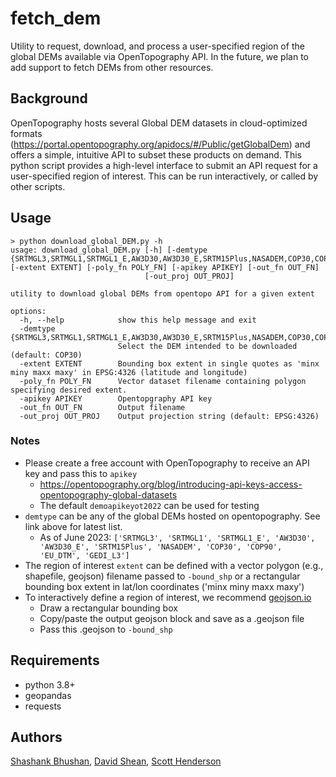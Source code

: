 # fetch_dem
Utility to request, download, and process a user-specified region of the global DEMs available via OpenTopography API. In the future, we plan to add support to fetch DEMs from other resources. 

## Background
OpenTopography hosts several Global DEM datasets in cloud-optimized formats (https://portal.opentopography.org/apidocs/#/Public/getGlobalDem) and offers a simple, intuitive API to subset these products on demand. This python script provides a high-level interface to submit an API request for a user-specified region of interest. This can be run interactively, or called by other scripts.

## Usage
```console
> python download_global_DEM.py -h
usage: download_global_DEM.py [-h] [-demtype {SRTMGL3,SRTMGL1,SRTMGL1_E,AW3D30,AW3D30_E,SRTM15Plus,NASADEM,COP30,COP90,EU_DTM,GEDI_L3}] [-extent EXTENT] [-poly_fn POLY_FN] [-apikey APIKEY] [-out_fn OUT_FN]
                              [-out_proj OUT_PROJ]

utility to download global DEMs from opentopo API for a given extent

options:
  -h, --help            show this help message and exit
  -demtype {SRTMGL3,SRTMGL1,SRTMGL1_E,AW3D30,AW3D30_E,SRTM15Plus,NASADEM,COP30,COP90,EU_DTM,GEDI_L3}
                        Select the DEM intended to be downloaded (default: COP30)
  -extent EXTENT        Bounding box extent in single quotes as 'minx miny maxx maxy' in EPSG:4326 (latitude and longitude)
  -poly_fn POLY_FN      Vector dataset filename containing polygon specifying desired extent.
  -apikey APIKEY        Opentopgraphy API key
  -out_fn OUT_FN        Output filename
  -out_proj OUT_PROJ    Output projection string (default: EPSG:4326)
```

### Notes
- Please create a free account with OpenTopography to receive an API key and pass this to `apikey`
  - https://opentopography.org/blog/introducing-api-keys-access-opentopography-global-datasets
  - The default `demoapikeyot2022` can be used for testing
- `demtype` can be any of the global DEMs hosted on opentopography. See link above for latest list.
  - As of June 2023: `['SRTMGL3', 'SRTMGL1', 'SRTMGL1_E', 'AW3D30', 'AW3D30_E', 'SRTM15Plus', 'NASADEM', 'COP30', 'COP90', 'EU_DTM', 'GEDI_L3']`
- The region of interest `extent` can be defined with a vector polygon (e.g., shapefile, geojson) filename passed to `-bound_shp` or a rectangular bounding box extent in lat/lon coordinates ('minx miny maxx maxy')
- To interactively define a region of interest, we recommend [geojson.io](https://geojson.io/)
  - Draw a rectangular bounding box
  - Copy/paste the output geojson block and save as a .geojson file
  - Pass this .geojson to `-bound_shp`

## Requirements
- python 3.8+
- geopandas
- requests

## Authors

[Shashank Bhushan](https://github.com/ShashankBice), [David Shean](https://github.com/dshean), [Scott Henderson](https://github.com/scottyhq)

